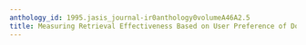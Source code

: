 ```yaml
---
anthology_id: 1995.jasis_journal-ir0anthology0volumeA46A2.5
title: Measuring Retrieval Effectiveness Based on User Preference of Documents
---
```

